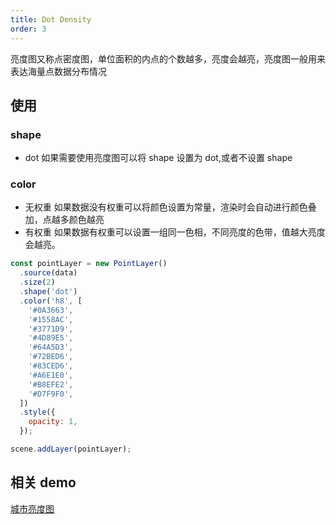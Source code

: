 ```yaml
---
title: Dot Density
order: 3
---
```


亮度图又称点密度图，单位面积的内点的个数越多，亮度会越亮，亮度图一般用来表达海量点数据分布情况

## 使用

### shape

- dot 如果需要使用亮度图可以将 shape 设置为 dot,或者不设置 shape

### color

- 无权重
  如果数据没有权重可以将颜色设置为常量，渲染时会自动进行颜色叠加，点越多颜色越亮
- 有权重
  如果数据有权重可以设置一组同一色相，不同亮度的色带，值越大亮度会越亮。

```javascript
const pointLayer = new PointLayer()
  .source(data)
  .size(2)
  .shape('dot')
  .color('h8', [
    '#0A3663',
    '#1558AC',
    '#3771D9',
    '#4D89E5',
    '#64A5D3',
    '#72BED6',
    '#83CED6',
    '#A6E1E0',
    '#B8EFE2',
    '#D7F9F0',
  ])
  .style({
    opacity: 1,
  });

scene.addLayer(pointLayer);
```

## 相关 demo

[城市亮度图](../../../../examples/point/dot)
